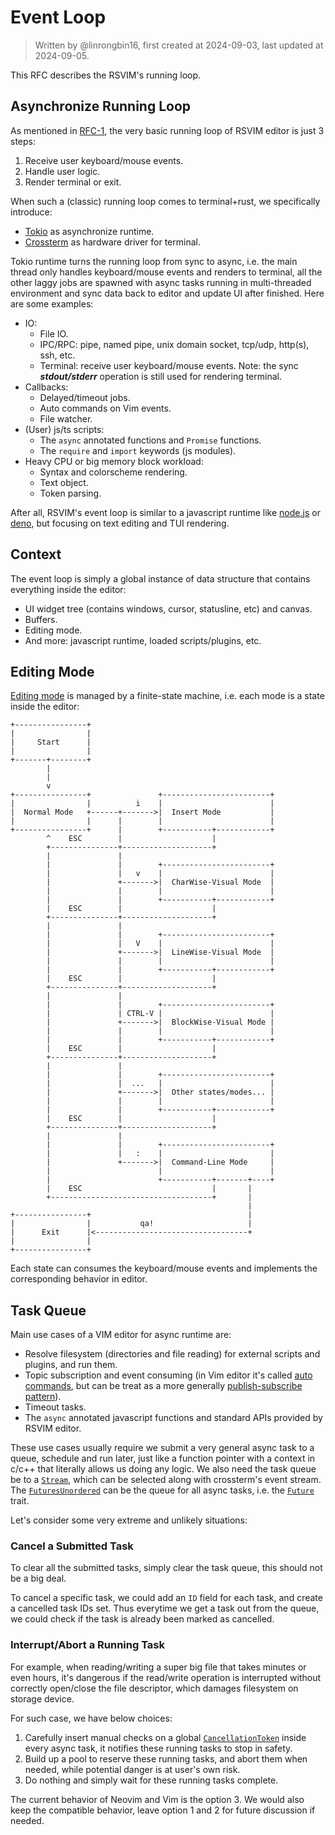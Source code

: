 # Event Loop

> Written by @linrongbin16, first created at 2024-09-03, last updated at 2024-09-05.

This RFC describes the RSVIM's running loop.

## Asynchronize Running Loop

As mentioned in [RFC-1](https://github.com/rsvim/rfc/blob/e47afd180cc7038675addecf82efed040336ad72/1-TUI.md?#L9), the very basic running loop of RSVIM editor is just 3 steps:

1. Receive user keyboard/mouse events.
2. Handle user logic.
3. Render terminal or exit.

When such a (classic) running loop comes to terminal+rust, we specifically introduce:

- [Tokio](https://tokio.rs/) as asynchronize runtime.
- [Crossterm](https://github.com/crossterm-rs/crossterm) as hardware driver for terminal.

Tokio runtime turns the running loop from sync to async, i.e. the main thread only handles keyboard/mouse events and renders to terminal, all the other laggy jobs are spawned with async tasks running in multi-threaded environment and sync data back to editor and update UI after finished. Here are some examples:

- IO:
  - File IO.
  - IPC/RPC: pipe, named pipe, unix domain socket, tcp/udp, http(s), ssh, etc.
  - Terminal: receive user keyboard/mouse events. Note: the sync _**stdout/stderr**_ operation is still used for rendering terminal.
- Callbacks:
  - Delayed/timeout jobs.
  - Auto commands on Vim events.
  - File watcher.
- (User) js/ts scripts:
  - The `async` annotated functions and `Promise` functions.
  - The `require` and `import` keywords (js modules).
- Heavy CPU or big memory block workload:
  - Syntax and colorscheme rendering.
  - Text object.
  - Token parsing.

After all, RSVIM's event loop is similar to a javascript runtime like [node.js](https://nodejs.org/) or [deno](https://deno.com/), but focusing on text editing and TUI rendering.

## Context

The event loop is simply a global instance of data structure that contains everything inside the editor:

- UI widget tree (contains windows, cursor, statusline, etc) and canvas.
- Buffers.
- Editing mode.
- And more: javascript runtime, loaded scripts/plugins, etc.

## Editing Mode

[Editing mode](https://vimhelp.org/intro.txt.html#vim-modes) is managed by a finite-state machine, i.e. each mode is a state inside the editor:

```text
+----------------+
|                |
|     Start      |
|                |
+-------+--------+
        |
        |
        v
+----------------+               +------------------------+
|                |          i    |                        |
|  Normal Mode   +------+------->|  Insert Mode           |
|                |      |        |                        |
+----------------+      |        +-----------+------------+
        ^    ESC        |                    |
        +---------------+--------------------+
        |               |
        |               |        +------------------------+
        |               |   v    |                        |
        |               +------->|  CharWise-Visual Mode  |
        |               |        |                        |
        |               |        +-----------+------------+
        |    ESC        |                    |
        +---------------+--------------------+
        |               |
        |               |        +------------------------+
        |               |   V    |                        |
        |               +------->|  LineWise-Visual Mode  |
        |               |        |                        |
        |               |        +-----------+------------+
        |    ESC        |                    |
        +---------------+--------------------+
        |               |
        |               |        +------------------------+
        |               | CTRL-V |                        |
        |               +------->|  BlockWise-Visual Mode |
        |               |        |                        |
        |               |        +-----------+------------+
        |    ESC        |                    |
        +---------------+--------------------+
        |               |
        |               |        +------------------------+
        |               |  ...   |                        |
        |               +------->|  Other states/modes... |
        |               |        |                        |
        |               |        +-----------+------------+
        |    ESC        |                    |
        +---------------+--------------------+
        |               |
        |               |        +------------------------+
        |               |   :    |                        |
        |               +------->|  Command-Line Mode     |
        |                        |                        |
        |                        +-----------+-------+----+
        |    ESC                             |       |
        +------------------------------------+       |
                                                     |
+----------------+                                   |
|                |           qa!                     |
|      Exit      |<----------------------------------+
|                |
+----------------+
```

Each state can consumes the keyboard/mouse events and implements the corresponding behavior in editor.

## Task Queue

Main use cases of a VIM editor for async runtime are:

- Resolve filesystem (directories and file reading) for external scripts and plugins, and run them.
- Topic subscription and event consuming (in Vim editor it's called [auto commands](https://vimhelp.org/autocmd.txt.html#autocmd.txt), but can be treat as a more generally [publish-subscribe pattern](https://en.wikipedia.org/wiki/Publish%E2%80%93subscribe_pattern)).
- Timeout tasks.
- The `async` annotated javascript functions and standard APIs provided by RSVIM editor.

These use cases usually require we submit a very general async task to a queue, schedule and run later, just like a function pointer with a context in c/c++ that literally allows us doing any logic. We also need the task queue be to a [`Stream`](https://docs.rs/futures/latest/futures/stream/trait.Stream.html), which can be selected along with crossterm's event stream. The [`FuturesUnordered`](https://docs.rs/futures/latest/futures/stream/struct.FuturesUnordered.html) can be the queue for all async tasks, i.e. the [`Future`](https://docs.rs/futures/latest/futures/future/trait.Future.html) trait.

Let's consider some very extreme and unlikely situations:

### Cancel a Submitted Task

To clear all the submitted tasks, simply clear the task queue, this should not be a big deal.

To cancel a specific task, we could add an `ID` field for each task, and create a cancelled task IDs set. Thus everytime we get a task out from the queue, we could check if the task is already been marked as cancelled.

### Interrupt/Abort a Running Task

For example, when reading/writing a super big file that takes minutes or even hours, it's dangerous if the read/write operation is interrupted without correctly open/close the file descriptor, which damages filesystem on storage device.

For such case, we have below choices:

1. Carefully insert manual checks on a global [`CancellationToken`](https://docs.rs/tokio-util/latest/tokio_util/sync/struct.CancellationToken.html) inside every async task, it notifies these running tasks to stop in safety.
2. Build up a pool to reserve these running tasks, and abort them when needed, while potential danger is at user's own risk.
3. Do nothing and simply wait for these running tasks complete.

The current behavior of Neovim and Vim is the option 3. We would also keep the compatible behavior, leave option 1 and 2 for future discussion if needed.
